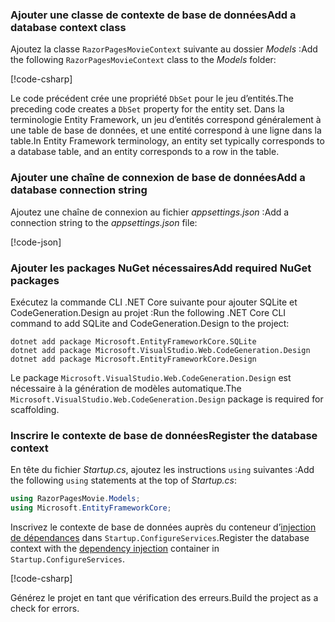 <a name="dc"></a>

### <a name="add-a-database-context-class"></a><span data-ttu-id="a9644-101">Ajouter une classe de contexte de base de données</span><span class="sxs-lookup"><span data-stu-id="a9644-101">Add a database context class</span></span>

<span data-ttu-id="a9644-102">Ajoutez la classe `RazorPagesMovieContext` suivante au dossier *Models* :</span><span class="sxs-lookup"><span data-stu-id="a9644-102">Add the following `RazorPagesMovieContext` class to the *Models* folder:</span></span>

[!code-csharp[](~/tutorials/razor-pages/razor-pages-start/sample/RazorPagesMovie22/Data/RazorPagesMovieContext.cs)]

<span data-ttu-id="a9644-103">Le code précédent crée une propriété `DbSet` pour le jeu d’entités.</span><span class="sxs-lookup"><span data-stu-id="a9644-103">The preceding code creates a `DbSet` property for the entity set.</span></span> <span data-ttu-id="a9644-104">Dans la terminologie Entity Framework, un jeu d’entités correspond généralement à une table de base de données, et une entité correspond à une ligne dans la table.</span><span class="sxs-lookup"><span data-stu-id="a9644-104">In Entity Framework terminology, an entity set typically corresponds to a database table, and an entity corresponds to a row in the table.</span></span>

<a name="cs"></a>

### <a name="add-a-database-connection-string"></a><span data-ttu-id="a9644-105">Ajouter une chaîne de connexion de base de données</span><span class="sxs-lookup"><span data-stu-id="a9644-105">Add a database connection string</span></span>

<span data-ttu-id="a9644-106">Ajoutez une chaîne de connexion au fichier *appsettings.json* :</span><span class="sxs-lookup"><span data-stu-id="a9644-106">Add a connection string to the *appsettings.json* file:</span></span>

[!code-json[](~/tutorials/razor-pages/razor-pages-start/sample/RazorPagesMovie/appsettings_SQLite.json?highlight=8-10)]

### <a name="add-required-nuget-packages"></a><span data-ttu-id="a9644-107">Ajouter les packages NuGet nécessaires</span><span class="sxs-lookup"><span data-stu-id="a9644-107">Add required NuGet packages</span></span>

<span data-ttu-id="a9644-108">Exécutez la commande CLI .NET Core suivante pour ajouter SQLite et CodeGeneration.Design au projet :</span><span class="sxs-lookup"><span data-stu-id="a9644-108">Run the following .NET Core CLI command to add SQLite and CodeGeneration.Design  to the project:</span></span>

```console
dotnet add package Microsoft.EntityFrameworkCore.SQLite
dotnet add package Microsoft.VisualStudio.Web.CodeGeneration.Design
dotnet add package Microsoft.EntityFrameworkCore.Design

```

<span data-ttu-id="a9644-109">Le package `Microsoft.VisualStudio.Web.CodeGeneration.Design` est nécessaire à la génération de modèles automatique.</span><span class="sxs-lookup"><span data-stu-id="a9644-109">The `Microsoft.VisualStudio.Web.CodeGeneration.Design` package is required for scaffolding.</span></span>

<a name="reg"></a>

### <a name="register-the-database-context"></a><span data-ttu-id="a9644-110">Inscrire le contexte de base de données</span><span class="sxs-lookup"><span data-stu-id="a9644-110">Register the database context</span></span>

<span data-ttu-id="a9644-111">En tête du fichier *Startup.cs*, ajoutez les instructions `using` suivantes :</span><span class="sxs-lookup"><span data-stu-id="a9644-111">Add the following `using` statements at the top of *Startup.cs*:</span></span>

```csharp
using RazorPagesMovie.Models;
using Microsoft.EntityFrameworkCore;
```

<span data-ttu-id="a9644-112">Inscrivez le contexte de base de données auprès du conteneur d’[injection de dépendances](xref:fundamentals/dependency-injection) dans `Startup.ConfigureServices`.</span><span class="sxs-lookup"><span data-stu-id="a9644-112">Register the database context with the [dependency injection](xref:fundamentals/dependency-injection) container in `Startup.ConfigureServices`.</span></span>

[!code-csharp[](~/tutorials/razor-pages/razor-pages-start/sample/RazorPagesMovie22/Startup.cs?name=snippet_UseSqlite&highlight=11-12)]

<span data-ttu-id="a9644-113">Générez le projet en tant que vérification des erreurs.</span><span class="sxs-lookup"><span data-stu-id="a9644-113">Build the project as a check for errors.</span></span>
